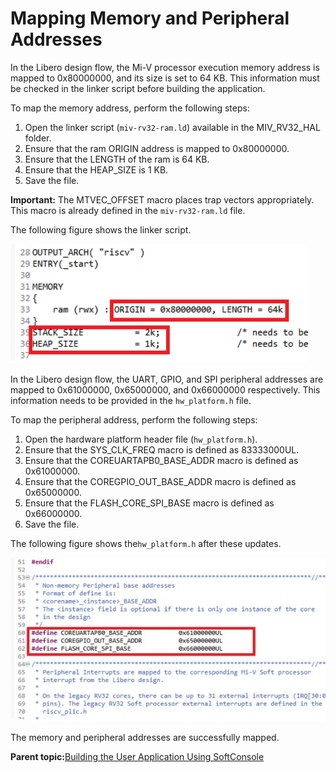 # Mapping Memory and Peripheral Addresses

In the Libero design flow, the Mi-V processor execution memory address is mapped to 0x80000000, and its size is set to 64 KB. This information must be checked in the linker script before building the application.

To map the memory address, perform the following steps:

1.  Open the linker script \(`miv-rv32-ram.ld`\) available in the MIV\_RV32\_HAL folder.
2.  Ensure that the ram ORIGIN address is mapped to 0x80000000.
3.  Ensure that the LENGTH of the ram is 64 KB.
4.  Ensure that the HEAP\_SIZE is 1 KB.
5.  Save the file.

**Important:** The MTVEC\_OFFSET macro places trap vectors appropriately. This macro is already defined in the `miv-rv32-ram.ld` file.

The following figure shows the linker script.

![](GUID-C600A176-C60B-47A4-8048-8BF0F0D90B95-low.png "Linker Script")

In the Libero design flow, the UART, GPIO, and SPI peripheral addresses are mapped to 0x61000000, 0x65000000, and 0x66000000 respectively. This information needs to be provided in the `hw_platform.h` file.

To map the peripheral address, perform the following steps:

1.  Open the hardware platform header file \(`hw_platform.h`\).
2.  Ensure that the SYS\_CLK\_FREQ macro is defined as 83333000UL.
3.  Ensure that the COREUARTAPB0\_BASE\_ADDR macro is defined as 0x61000000.
4.  Ensure that the COREGPIO\_OUT\_BASE\_ADDR macro is defined as 0x65000000.
5.  Ensure that the FLASH\_CORE\_SPI\_BASE macro is defined as 0x66000000.
6.  Save the file.

The following figure shows the`hw_platform.h` after these updates.

![](GUID-BD2420DF-4F13-4C58-8370-108EAF2807F4-low.png "Updated hw_platform.h File")

The memory and peripheral addresses are successfully mapped.

**Parent topic:**[Building the User Application Using SoftConsole](GUID-C680D538-D263-4D33-B37A-DB0AD0011184.md)

